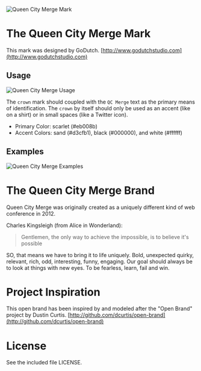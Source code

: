 ![Queen City Merge Mark](//raw.github.com/qcmerge/brand/master/png/qcmerge-mark.png)

# The Queen City Merge Mark

This mark was designed by GoDutch. [http://www.godutchstudio.com](http://www.godutchstudio.com)

## Usage

![Queen City Merge Usage](//raw.github.com/qcmerge/brand/master/usage/qcmerge-usage.png)

The `crown` mark should coupled with the `QC Merge` text as the primary means of identification. The `crown` by itself should only be used as an accent (like on a shirt) or in small spaces (like a Twitter icon).

- Primary Color: scarlet (#eb008b)
- Accent Colors: sand (#d3cfb1), black (#000000), and white (#ffffff)

## Examples

![Queen City Merge Examples](//raw.github.com/qcmerge/brand/master/usage/qcmerge-examples.png)

# The Queen City Merge Brand

Queen City Merge was originally created as a uniquely different kind of web conference in 2012.

Charles Kingsleigh (from Alice in Wonderland):
> Gentlemen, the only way to achieve the impossible, is to believe it's possible

SO, that means we have to bring it to life uniquely. Bold, unexpected quirky, relevant, rich, odd, interesting, funny, engaging. Our goal should always be to look at things with new eyes. To be fearless, learn, fail and win.

# Project Inspiration

This open brand has been inspired by and modeled after the "Open Brand" project by Dustin Curtis. [http://github.com/dcurtis/open-brand](http://github.com/dcurtis/open-brand)

# License

See the included file LICENSE.
